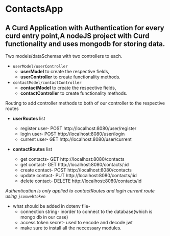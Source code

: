 # ContactsApp
## A Curd Application with Authentication for every curd entry point,A nodeJS project with Curd functionality and uses mongodb for storing data.

Two models/dataSchemas with two controllers to each.
* ```userModel/userController```
  - **userModel** to create the respective fields,
  - **userController** to create functionality methods.
* ```contactModel/contactController ```
  - **contactModel** to create the respective fields,
  - **contactController** to create functionality methods.

Routing to add controller methods to both of our controller to the respective routes
* **userRoutes** list
  - register user-  POST http://localhost:8080/user/register
  - login user-     POST http://localhost:8080/user/login
  - current user-   GET http://localhost:8080/user/current

* **contactRoutes** list
  - get contacts-   GET http://localhost:8080/contacts
  - get contact-    GET http://localhost:8080/contacts/:id
  - create contact- POST http://localhost:8080/contacts
  - update contact- PUT http://localhost:8080/contacts/:id
  - delete contact- DELETE http://localhost:8080/contacts/id

*Authentication is only applied to contactRoutes and login current route using ```jsonwebtoken```*
* what should be added in dotenv file-
  - connection string- inorder to connect to the database(which is mongo db in our case)
  - access token secret- used to encode and decode jwt
  - make sure to install all the neccessary modules.
